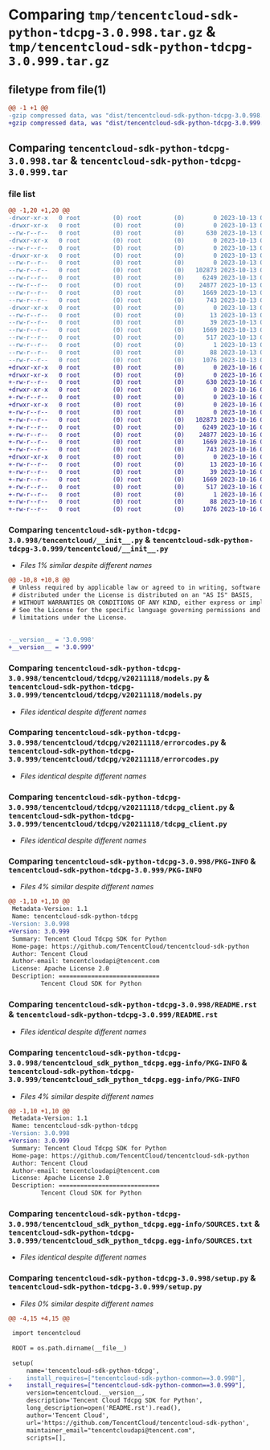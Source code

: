 # Comparing `tmp/tencentcloud-sdk-python-tdcpg-3.0.998.tar.gz` & `tmp/tencentcloud-sdk-python-tdcpg-3.0.999.tar.gz`

## filetype from file(1)

```diff
@@ -1 +1 @@
-gzip compressed data, was "dist/tencentcloud-sdk-python-tdcpg-3.0.998.tar", last modified: Fri Oct 13 00:37:27 2023, max compression
+gzip compressed data, was "dist/tencentcloud-sdk-python-tdcpg-3.0.999.tar", last modified: Mon Oct 16 00:36:33 2023, max compression
```

## Comparing `tencentcloud-sdk-python-tdcpg-3.0.998.tar` & `tencentcloud-sdk-python-tdcpg-3.0.999.tar`

### file list

```diff
@@ -1,20 +1,20 @@
-drwxr-xr-x   0 root         (0) root         (0)        0 2023-10-13 00:37:27.000000 tencentcloud-sdk-python-tdcpg-3.0.998/
-drwxr-xr-x   0 root         (0) root         (0)        0 2023-10-13 00:37:27.000000 tencentcloud-sdk-python-tdcpg-3.0.998/tencentcloud/
--rw-r--r--   0 root         (0) root         (0)      630 2023-10-13 00:37:26.000000 tencentcloud-sdk-python-tdcpg-3.0.998/tencentcloud/__init__.py
-drwxr-xr-x   0 root         (0) root         (0)        0 2023-10-13 00:37:27.000000 tencentcloud-sdk-python-tdcpg-3.0.998/tencentcloud/tdcpg/
--rw-r--r--   0 root         (0) root         (0)        0 2023-10-13 00:37:26.000000 tencentcloud-sdk-python-tdcpg-3.0.998/tencentcloud/tdcpg/__init__.py
-drwxr-xr-x   0 root         (0) root         (0)        0 2023-10-13 00:37:27.000000 tencentcloud-sdk-python-tdcpg-3.0.998/tencentcloud/tdcpg/v20211118/
--rw-r--r--   0 root         (0) root         (0)        0 2023-10-13 00:37:26.000000 tencentcloud-sdk-python-tdcpg-3.0.998/tencentcloud/tdcpg/v20211118/__init__.py
--rw-r--r--   0 root         (0) root         (0)   102873 2023-10-13 00:37:26.000000 tencentcloud-sdk-python-tdcpg-3.0.998/tencentcloud/tdcpg/v20211118/models.py
--rw-r--r--   0 root         (0) root         (0)     6249 2023-10-13 00:37:26.000000 tencentcloud-sdk-python-tdcpg-3.0.998/tencentcloud/tdcpg/v20211118/errorcodes.py
--rw-r--r--   0 root         (0) root         (0)    24877 2023-10-13 00:37:26.000000 tencentcloud-sdk-python-tdcpg-3.0.998/tencentcloud/tdcpg/v20211118/tdcpg_client.py
--rw-r--r--   0 root         (0) root         (0)     1669 2023-10-13 00:37:27.000000 tencentcloud-sdk-python-tdcpg-3.0.998/PKG-INFO
--rw-r--r--   0 root         (0) root         (0)      743 2023-10-13 00:37:26.000000 tencentcloud-sdk-python-tdcpg-3.0.998/README.rst
-drwxr-xr-x   0 root         (0) root         (0)        0 2023-10-13 00:37:27.000000 tencentcloud-sdk-python-tdcpg-3.0.998/tencentcloud_sdk_python_tdcpg.egg-info/
--rw-r--r--   0 root         (0) root         (0)       13 2023-10-13 00:37:27.000000 tencentcloud-sdk-python-tdcpg-3.0.998/tencentcloud_sdk_python_tdcpg.egg-info/top_level.txt
--rw-r--r--   0 root         (0) root         (0)       39 2023-10-13 00:37:27.000000 tencentcloud-sdk-python-tdcpg-3.0.998/tencentcloud_sdk_python_tdcpg.egg-info/requires.txt
--rw-r--r--   0 root         (0) root         (0)     1669 2023-10-13 00:37:27.000000 tencentcloud-sdk-python-tdcpg-3.0.998/tencentcloud_sdk_python_tdcpg.egg-info/PKG-INFO
--rw-r--r--   0 root         (0) root         (0)      517 2023-10-13 00:37:27.000000 tencentcloud-sdk-python-tdcpg-3.0.998/tencentcloud_sdk_python_tdcpg.egg-info/SOURCES.txt
--rw-r--r--   0 root         (0) root         (0)        1 2023-10-13 00:37:27.000000 tencentcloud-sdk-python-tdcpg-3.0.998/tencentcloud_sdk_python_tdcpg.egg-info/dependency_links.txt
--rw-r--r--   0 root         (0) root         (0)       88 2023-10-13 00:37:27.000000 tencentcloud-sdk-python-tdcpg-3.0.998/setup.cfg
--rw-r--r--   0 root         (0) root         (0)     1076 2023-10-13 00:37:26.000000 tencentcloud-sdk-python-tdcpg-3.0.998/setup.py
+drwxr-xr-x   0 root         (0) root         (0)        0 2023-10-16 00:36:33.000000 tencentcloud-sdk-python-tdcpg-3.0.999/
+drwxr-xr-x   0 root         (0) root         (0)        0 2023-10-16 00:36:33.000000 tencentcloud-sdk-python-tdcpg-3.0.999/tencentcloud/
+-rw-r--r--   0 root         (0) root         (0)      630 2023-10-16 00:36:33.000000 tencentcloud-sdk-python-tdcpg-3.0.999/tencentcloud/__init__.py
+drwxr-xr-x   0 root         (0) root         (0)        0 2023-10-16 00:36:33.000000 tencentcloud-sdk-python-tdcpg-3.0.999/tencentcloud/tdcpg/
+-rw-r--r--   0 root         (0) root         (0)        0 2023-10-16 00:36:33.000000 tencentcloud-sdk-python-tdcpg-3.0.999/tencentcloud/tdcpg/__init__.py
+drwxr-xr-x   0 root         (0) root         (0)        0 2023-10-16 00:36:33.000000 tencentcloud-sdk-python-tdcpg-3.0.999/tencentcloud/tdcpg/v20211118/
+-rw-r--r--   0 root         (0) root         (0)        0 2023-10-16 00:36:33.000000 tencentcloud-sdk-python-tdcpg-3.0.999/tencentcloud/tdcpg/v20211118/__init__.py
+-rw-r--r--   0 root         (0) root         (0)   102873 2023-10-16 00:36:33.000000 tencentcloud-sdk-python-tdcpg-3.0.999/tencentcloud/tdcpg/v20211118/models.py
+-rw-r--r--   0 root         (0) root         (0)     6249 2023-10-16 00:36:33.000000 tencentcloud-sdk-python-tdcpg-3.0.999/tencentcloud/tdcpg/v20211118/errorcodes.py
+-rw-r--r--   0 root         (0) root         (0)    24877 2023-10-16 00:36:33.000000 tencentcloud-sdk-python-tdcpg-3.0.999/tencentcloud/tdcpg/v20211118/tdcpg_client.py
+-rw-r--r--   0 root         (0) root         (0)     1669 2023-10-16 00:36:33.000000 tencentcloud-sdk-python-tdcpg-3.0.999/PKG-INFO
+-rw-r--r--   0 root         (0) root         (0)      743 2023-10-16 00:36:33.000000 tencentcloud-sdk-python-tdcpg-3.0.999/README.rst
+drwxr-xr-x   0 root         (0) root         (0)        0 2023-10-16 00:36:33.000000 tencentcloud-sdk-python-tdcpg-3.0.999/tencentcloud_sdk_python_tdcpg.egg-info/
+-rw-r--r--   0 root         (0) root         (0)       13 2023-10-16 00:36:33.000000 tencentcloud-sdk-python-tdcpg-3.0.999/tencentcloud_sdk_python_tdcpg.egg-info/top_level.txt
+-rw-r--r--   0 root         (0) root         (0)       39 2023-10-16 00:36:33.000000 tencentcloud-sdk-python-tdcpg-3.0.999/tencentcloud_sdk_python_tdcpg.egg-info/requires.txt
+-rw-r--r--   0 root         (0) root         (0)     1669 2023-10-16 00:36:33.000000 tencentcloud-sdk-python-tdcpg-3.0.999/tencentcloud_sdk_python_tdcpg.egg-info/PKG-INFO
+-rw-r--r--   0 root         (0) root         (0)      517 2023-10-16 00:36:33.000000 tencentcloud-sdk-python-tdcpg-3.0.999/tencentcloud_sdk_python_tdcpg.egg-info/SOURCES.txt
+-rw-r--r--   0 root         (0) root         (0)        1 2023-10-16 00:36:33.000000 tencentcloud-sdk-python-tdcpg-3.0.999/tencentcloud_sdk_python_tdcpg.egg-info/dependency_links.txt
+-rw-r--r--   0 root         (0) root         (0)       88 2023-10-16 00:36:33.000000 tencentcloud-sdk-python-tdcpg-3.0.999/setup.cfg
+-rw-r--r--   0 root         (0) root         (0)     1076 2023-10-16 00:36:33.000000 tencentcloud-sdk-python-tdcpg-3.0.999/setup.py
```

### Comparing `tencentcloud-sdk-python-tdcpg-3.0.998/tencentcloud/__init__.py` & `tencentcloud-sdk-python-tdcpg-3.0.999/tencentcloud/__init__.py`

 * *Files 1% similar despite different names*

```diff
@@ -10,8 +10,8 @@
 # Unless required by applicable law or agreed to in writing, software
 # distributed under the License is distributed on an "AS IS" BASIS,
 # WITHOUT WARRANTIES OR CONDITIONS OF ANY KIND, either express or implied.
 # See the License for the specific language governing permissions and
 # limitations under the License.
 
 
-__version__ = '3.0.998'
+__version__ = '3.0.999'
```

### Comparing `tencentcloud-sdk-python-tdcpg-3.0.998/tencentcloud/tdcpg/v20211118/models.py` & `tencentcloud-sdk-python-tdcpg-3.0.999/tencentcloud/tdcpg/v20211118/models.py`

 * *Files identical despite different names*

### Comparing `tencentcloud-sdk-python-tdcpg-3.0.998/tencentcloud/tdcpg/v20211118/errorcodes.py` & `tencentcloud-sdk-python-tdcpg-3.0.999/tencentcloud/tdcpg/v20211118/errorcodes.py`

 * *Files identical despite different names*

### Comparing `tencentcloud-sdk-python-tdcpg-3.0.998/tencentcloud/tdcpg/v20211118/tdcpg_client.py` & `tencentcloud-sdk-python-tdcpg-3.0.999/tencentcloud/tdcpg/v20211118/tdcpg_client.py`

 * *Files identical despite different names*

### Comparing `tencentcloud-sdk-python-tdcpg-3.0.998/PKG-INFO` & `tencentcloud-sdk-python-tdcpg-3.0.999/PKG-INFO`

 * *Files 4% similar despite different names*

```diff
@@ -1,10 +1,10 @@
 Metadata-Version: 1.1
 Name: tencentcloud-sdk-python-tdcpg
-Version: 3.0.998
+Version: 3.0.999
 Summary: Tencent Cloud Tdcpg SDK for Python
 Home-page: https://github.com/TencentCloud/tencentcloud-sdk-python
 Author: Tencent Cloud
 Author-email: tencentcloudapi@tencent.com
 License: Apache License 2.0
 Description: ============================
         Tencent Cloud SDK for Python
```

### Comparing `tencentcloud-sdk-python-tdcpg-3.0.998/README.rst` & `tencentcloud-sdk-python-tdcpg-3.0.999/README.rst`

 * *Files identical despite different names*

### Comparing `tencentcloud-sdk-python-tdcpg-3.0.998/tencentcloud_sdk_python_tdcpg.egg-info/PKG-INFO` & `tencentcloud-sdk-python-tdcpg-3.0.999/tencentcloud_sdk_python_tdcpg.egg-info/PKG-INFO`

 * *Files 4% similar despite different names*

```diff
@@ -1,10 +1,10 @@
 Metadata-Version: 1.1
 Name: tencentcloud-sdk-python-tdcpg
-Version: 3.0.998
+Version: 3.0.999
 Summary: Tencent Cloud Tdcpg SDK for Python
 Home-page: https://github.com/TencentCloud/tencentcloud-sdk-python
 Author: Tencent Cloud
 Author-email: tencentcloudapi@tencent.com
 License: Apache License 2.0
 Description: ============================
         Tencent Cloud SDK for Python
```

### Comparing `tencentcloud-sdk-python-tdcpg-3.0.998/tencentcloud_sdk_python_tdcpg.egg-info/SOURCES.txt` & `tencentcloud-sdk-python-tdcpg-3.0.999/tencentcloud_sdk_python_tdcpg.egg-info/SOURCES.txt`

 * *Files identical despite different names*

### Comparing `tencentcloud-sdk-python-tdcpg-3.0.998/setup.py` & `tencentcloud-sdk-python-tdcpg-3.0.999/setup.py`

 * *Files 0% similar despite different names*

```diff
@@ -4,15 +4,15 @@
 
 import tencentcloud
 
 ROOT = os.path.dirname(__file__)
 
 setup(
     name='tencentcloud-sdk-python-tdcpg',
-    install_requires=["tencentcloud-sdk-python-common==3.0.998"],
+    install_requires=["tencentcloud-sdk-python-common==3.0.999"],
     version=tencentcloud.__version__,
     description='Tencent Cloud Tdcpg SDK for Python',
     long_description=open('README.rst').read(),
     author='Tencent Cloud',
     url='https://github.com/TencentCloud/tencentcloud-sdk-python',
     maintainer_email="tencentcloudapi@tencent.com",
     scripts=[],
```


